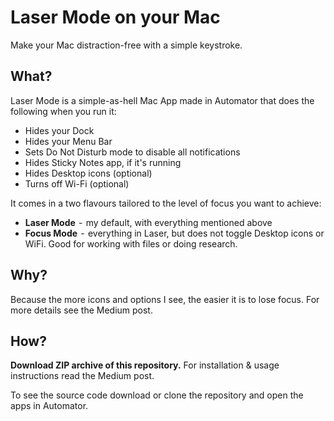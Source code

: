 # Laser Mode on your Mac
Make your Mac distraction-free with a simple keystroke.


## What? 
Laser Mode is a simple-as-hell Mac App made in Automator that does the following when you run it:
* Hides your Dock
* Hides your Menu Bar
* Sets Do Not Disturb mode to disable all notifications
* Hides Sticky Notes app, if it's running
* Hides Desktop icons (optional)
* Turns off Wi-Fi (optional)

It comes in a two flavours tailored to the level of focus you want to achieve:
* **Laser Mode**  -  my default, with everything mentioned above
* **Focus Mode**  -  everything in Laser, but does not toggle Desktop icons or WiFi. Good for working with files or doing research.

## Why? 
Because the more icons and options I see, the easier it is to lose focus. For more details see the Medium post. 

## How? 
**Download ZIP archive of this repository.** For installation & usage instructions read the Medium post.

To see the source code download or clone the repository and open the apps in Automator. 
